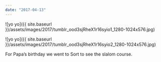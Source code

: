 ```yaml
---
date: "2017-04-13"
---
```


![yo yo]({{ site.baseurl }}/assets/images/2017/tumblr_ood3sjRheX1r16syio1_1280-1024x576.jpg)

![yo yo]({{ site.baseurl }}/assets/images/2017/tumblr_ood3sjRheX1r16syio2_1280-1024x576.jpg)

For Papa’s birthday we went to Sort to see the slalom course.
